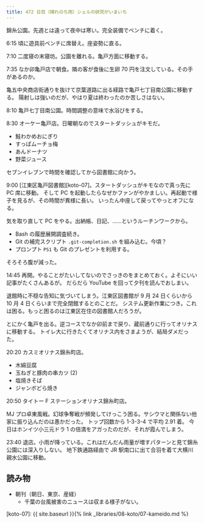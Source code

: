```yaml
---
title: 472 日目（晴れのち雨）シェルの研究がいまいち
---
```


錦糸公園。先週とは違って夜中は寒い。完全装備でベンチに着く。

6:15 頃に遊具前ベンチに席替え。座姿勢に直る。

7:10 二度寝の末寝坊。公園を離れる。亀戸方面に移動する。

7:35 なか卯亀戸店で朝食。隣の客が食後に生卵 70 円を注文している。その手があるのか。

亀五中央商店街通りを抜けて京葉道路に出る経路で亀戸七丁目南公園に移動する。
陽射しは強いのだが、やはり夏は終わったのか苦しさはない。

8:10 亀戸七丁目南公園。時間調整の意味で水浴びをする。

8:30 オーケー亀戸店。日曜朝なのでスタートダッシュがキモだ。

* 鮭わかめおにぎり
* すっぱムーチョ梅
* あんドーナツ
* 野菜ジュース

セブンイレブンで時間を確認してから図書館に向かう。

9:00 [江東区亀戸図書館][koto-07]。スタートダッシュがキモなので真っ先に PC 席に移動。
そして PC を起動したらなぜかファンがやかましい。再起動で様子を見るが、その時間が異様に長い。
いったん中座して戻ってやっとオフになる。

気を取り直して PC をやる。出納帳、日記、……というルーチンワークから。

* Bash の履歴展開調査続き。
* Git の補完スクリプト `.git-completion.sh` を組み込む。今頃？
* プロンプト `PS1` も Git のプレゼントを利用する。

そろそろ腹が減った。

14:45 再開。やることがたいしてないのでさっきのをまとめておく。よそにいい記事がたくさんあるが。
だらだら YouTube を回って夕刊を読んでおしまい。

退館時に不穏な告知に気づいてしまう。江東区図書館が 9 月 24 日くらいから 10 月 4 日くらいまで完全閉館するとのことだ。
システム更新作業につき。これは困る。もっと困るのは江東区在住の図書館人だろうが。

とにかく亀戸を出る。逆コースでなか卯前まで戻り、蔵前通りに行ってオリナスに移動する。
トイレ大に行きたくてオリナス内をさまようが、結局ダメだった。

20:20 カスミオリナス錦糸町店。

* 木綿豆腐
* 玉ねぎと豚肉の串カツ (2)
* 塩焼きそば
* ジャンボどら焼き

20:50 タイトー F ステーションオリナス錦糸町店。

MJ プロ卓東風戦。幻球争奪戦が頻発してけっこう困る。サシウマと関係ない他家に振り込んだのは愚かだった。
トップ回数から 1-3-3-4 で平均 2.91 着。
今日はホンイツ小三元ドラ 1 の倍満をアガったのだが、それが霞んでしまう。

23:40 退店。小雨が降っている。これはだんだん雨量が増すパターンと見て錦糸公園には深入りしない。
地下鉄通路経由で JR 駅南口に出て合羽を着て大横川親水公園に移動。

## 読み物

* 朝刊（朝日、東京、産経）
  * 千葉の台風被害のニュースは収まる様子がない。

[koto-07]: {{ site.baseurl }}{% link _libraries/08-koto/07-kameido.md %}
